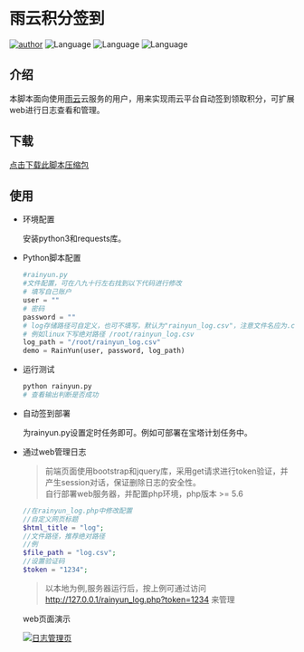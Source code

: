 雨云积分签到 
=======

[![author](https://img.shields.io/badge/author-ayouth-green)](https://github.com/tianluanchen/scripts/)
![Language](https://img.shields.io/badge/lang-python-blue)
![Language](https://img.shields.io/badge/lang-php-orange)
![Language](https://img.shields.io/badge/lang-javascript-yellow)

## 介绍

本脚本面向使用[雨云](https://www.rainyun.com)云服务的用户，用来实现雨云平台自动签到领取积分，可扩展web进行日志查看和管理。

## 下载 

[点击下载此脚本压缩包](http://r6n.cn/9gh97)

## 使用

* 环境配置

    安装python3和requests库。

* Python脚本配置

    ```python
    #rainyun.py
    #文件配置，可在八九十行左右找到以下代码进行修改
    # 填写自己账户
    user = ""
    # 密码
    password = ""
    # log存储路径可自定义，也可不填写，默认为"rainyun_log.csv"，注意文件名应为.csv后缀
    # 例如linux下写绝对路径 /root/rainyun_log.csv
    log_path = "/root/rainyun_log.csv"
    demo = RainYun(user, password, log_path)
    ```

* 运行测试

    ```bash
    python rainyun.py
    # 查看输出判断是否成功 
    ```

* 自动签到部署

    为rainyun.py设置定时任务即可。例如可部署在宝塔计划任务中。

* 通过web管理日志
    
    > 前端页面使用bootstrap和jquery库，采用get请求进行token验证，并产生session对话，保证删除日志的安全性。<br>
    自行部署web服务器，并配置php环境，php版本 >= 5.6

    ```php
    //在rainyun_log.php中修改配置
    //自定义网页标题
    $html_title = "log";
    //文件路径，推荐绝对路径
    //例
    $file_path = "log.csv";
    //设置验证码
    $token = "1234";
    ```

    > 以本地为例,服务器运行后，按上例可通过访问 http://127.0.0.1/rainyun_log.php?token=1234 来管理

    web页面演示

    [![日志管理页](https://z3.ax1x.com/2021/10/20/5Dy4JJ.png)](https://imgtu.com/i/5Dy4JJ)




